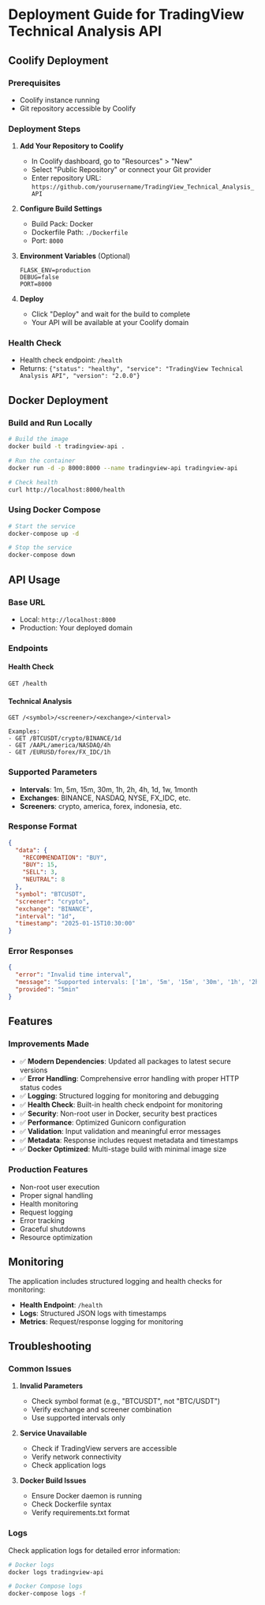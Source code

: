 # Deployment Guide for TradingView Technical Analysis API

## Coolify Deployment

### Prerequisites
- Coolify instance running
- Git repository accessible by Coolify

### Deployment Steps

1. **Add Your Repository to Coolify**
   - In Coolify dashboard, go to "Resources" > "New"
   - Select "Public Repository" or connect your Git provider
   - Enter repository URL: `https://github.com/yourusername/TradingView_Technical_Analysis_API`

2. **Configure Build Settings**
   - Build Pack: Docker
   - Dockerfile Path: `./Dockerfile`
   - Port: `8000`

3. **Environment Variables** (Optional)
   ```
   FLASK_ENV=production
   DEBUG=false
   PORT=8000
   ```

4. **Deploy**
   - Click "Deploy" and wait for the build to complete
   - Your API will be available at your Coolify domain

### Health Check
- Health check endpoint: `/health`
- Returns: `{"status": "healthy", "service": "TradingView Technical Analysis API", "version": "2.0.0"}`

## Docker Deployment

### Build and Run Locally
```bash
# Build the image
docker build -t tradingview-api .

# Run the container
docker run -d -p 8000:8000 --name tradingview-api tradingview-api

# Check health
curl http://localhost:8000/health
```

### Using Docker Compose
```bash
# Start the service
docker-compose up -d

# Stop the service
docker-compose down
```

## API Usage

### Base URL
- Local: `http://localhost:8000`
- Production: Your deployed domain

### Endpoints

#### Health Check
```
GET /health
```

#### Technical Analysis
```
GET /<symbol>/<screener>/<exchange>/<interval>

Examples:
- GET /BTCUSDT/crypto/BINANCE/1d
- GET /AAPL/america/NASDAQ/4h
- GET /EURUSD/forex/FX_IDC/1h
```

### Supported Parameters
- **Intervals**: 1m, 5m, 15m, 30m, 1h, 2h, 4h, 1d, 1w, 1month
- **Exchanges**: BINANCE, NASDAQ, NYSE, FX_IDC, etc.
- **Screeners**: crypto, america, forex, indonesia, etc.

### Response Format
```json
{
  "data": {
    "RECOMMENDATION": "BUY",
    "BUY": 15,
    "SELL": 3,
    "NEUTRAL": 8
  },
  "symbol": "BTCUSDT",
  "screener": "crypto",
  "exchange": "BINANCE",
  "interval": "1d",
  "timestamp": "2025-01-15T10:30:00"
}
```

### Error Responses
```json
{
  "error": "Invalid time interval",
  "message": "Supported intervals: ['1m', '5m', '15m', '30m', '1h', '2h', '4h', '1d', '1w', '1month']",
  "provided": "5min"
}
```

## Features

### Improvements Made
- ✅ **Modern Dependencies**: Updated all packages to latest secure versions
- ✅ **Error Handling**: Comprehensive error handling with proper HTTP status codes
- ✅ **Logging**: Structured logging for monitoring and debugging
- ✅ **Health Check**: Built-in health check endpoint for monitoring
- ✅ **Security**: Non-root user in Docker, security best practices
- ✅ **Performance**: Optimized Gunicorn configuration
- ✅ **Validation**: Input validation and meaningful error messages
- ✅ **Metadata**: Response includes request metadata and timestamps
- ✅ **Docker Optimized**: Multi-stage build with minimal image size

### Production Features
- Non-root user execution
- Proper signal handling
- Health monitoring
- Request logging
- Error tracking
- Graceful shutdowns
- Resource optimization

## Monitoring

The application includes structured logging and health checks for monitoring:

- **Health Endpoint**: `/health`
- **Logs**: Structured JSON logs with timestamps
- **Metrics**: Request/response logging for monitoring

## Troubleshooting

### Common Issues

1. **Invalid Parameters**
   - Check symbol format (e.g., "BTCUSDT", not "BTC/USDT")
   - Verify exchange and screener combination
   - Use supported intervals only

2. **Service Unavailable**
   - Check if TradingView servers are accessible
   - Verify network connectivity
   - Check application logs

3. **Docker Build Issues**
   - Ensure Docker daemon is running
   - Check Dockerfile syntax
   - Verify requirements.txt format

### Logs
Check application logs for detailed error information:
```bash
# Docker logs
docker logs tradingview-api

# Docker Compose logs
docker-compose logs -f
```